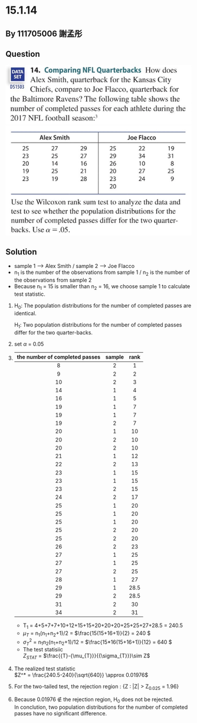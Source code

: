 # 15.1.14

## By 111705006 謝孟彤

## Question
![image](https://github.com/HWTeng-Course/202402-Statistics/blob/main/Images/15.1.14-(1.).jpg)
![image](https://github.com/HWTeng-Course/202402-Statistics/blob/main/Images/15.1.14-(2.).jpg)

## Solution
- sample 1 --> Alex Smith / sample 2 --> Joe Flacco  
- n<sub>1</sub> is the number of the observations from sample 1 / n<sub>2</sub> is the number of the observations from sample 2  
- Because n<sub>1</sub> = 15 is smaller than n<sub>2</sub> = 16, we choose sample 1 to calculate test statistic.  
1. H<sub>0</sub>: The population distributions for the number of completed passes are identical.
   
   H<sub>1</sub>: Two population distributions for the number of completed passes differ for the two quarter-backs.

2. set $\alpha$ = 0.05

3. | the number of completed passes | sample | rank |
   | :----------------------------: | :----: | :--: |
   | 8                              | 2      | 1    |
   | 9                              | 2      | 2    |
   | 10                             | 2      | 3    |
   | 14                             | 1      | 4    |
   | 16                             | 1      | 5    |
   | 19                             | 1      | 7    |
   | 19                             | 1      | 7    |
   | 19                             | 2      | 7    |
   | 20                             | 1      | 10   |
   | 20                             | 2      | 10   |
   | 20                             | 2      | 10   |
   | 21                             | 1      | 12   |
   | 22                             | 2      | 13   |
   | 23                             | 1      | 15   |
   | 23                             | 1      | 15   |
   | 23                             | 2      | 15   |
   | 24                             | 2      | 17   |
   | 25                             | 1      | 20   |
   | 25                             | 1      | 20   |
   | 25                             | 1      | 20   |
   | 25                             | 2      | 20   |
   | 25                             | 2      | 20   |
   | 26                             | 2      | 23   |
   | 27                             | 1      | 25   |
   | 27                             | 1      | 25   |
   | 27                             | 2      | 25   |
   | 28                             | 1      | 27   |
   | 29                             | 1      | 28.5 |
   | 29                             | 2      | 28.5 |
   | 31                             | 2      | 30   |
   | 34                             | 2      | 31   |
   
   - T<sub>1</sub> = 4+5+7+7+10+12+15+15+20+20+20+25+25+27+28.5 = 240.5  
   - $\mu_{T}$ = n<sub>1</sub>(n<sub>1</sub>+n<sub>2</sub>+1)/2 = $\frac{15(15+16+1)}{2} = 240 $  
   - $\sigma_{T}^2$ = n<sub>1</sub>n<sub>2</sub>(n<sub>1</sub>+n<sub>2</sub>+1)/12 = $\frac{15*16(15+16+1)}{12} = 640 $  
   - The test statisiic  
     $Z_{STAT}$ = $\frac{{T}-{\mu_{T}}}{{\sigma_{T}}}\sim Z$
   
5. The realized test statistic  
   $Z^* = \frac{240.5-240}{\sqrt{640}} \approx 0.01976$

6. For the two-tailed test, the rejection region : {Z : |Z| > Z<sub>0.025</sub> = 1.96}

7. Because 0.01976 &notin; the rejection region, H<sub>0</sub> does not be rejected.  
   In conclution, two population distributions for the number of completed passes have no significant difference.
